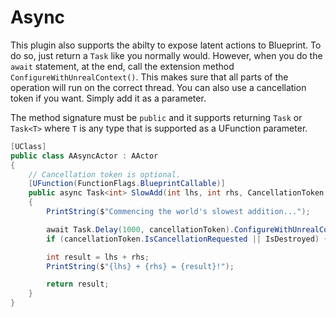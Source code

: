 # Async

This plugin also supports the abilty to expose latent actions to Blueprint. To do so, just return a `Task` like you normally would. However, when you do the `await` statement, at the end, call the extension method `ConfigureWithUnrealContext()`. This makes sure that all parts of the operation will run on the correct thread. You can also use a cancellation token if you want. Simply add it as a parameter.

The method signature must be `public` and it supports returning `Task` or `Task<T>` where `T` is any type that is supported as a UFunction parameter.

```csharp
[UClass]
public class AAsyncActor : AActor
{
    // Cancellation token is optional.
    [UFunction(FunctionFlags.BlueprintCallable)]
    public async Task<int> SlowAdd(int lhs, int rhs, CancellationToken cancellationToken)
    {
        PrintString($"Commencing the world's slowest addition...");

        await Task.Delay(1000, cancellationToken).ConfigureWithUnrealContext();
        if (cancellationToken.IsCancellationRequested || IsDestroyed) { return default; }

        int result = lhs + rhs;
        PrintString($"{lhs} + {rhs} = {result}!");

        return result;
    }
}
```
